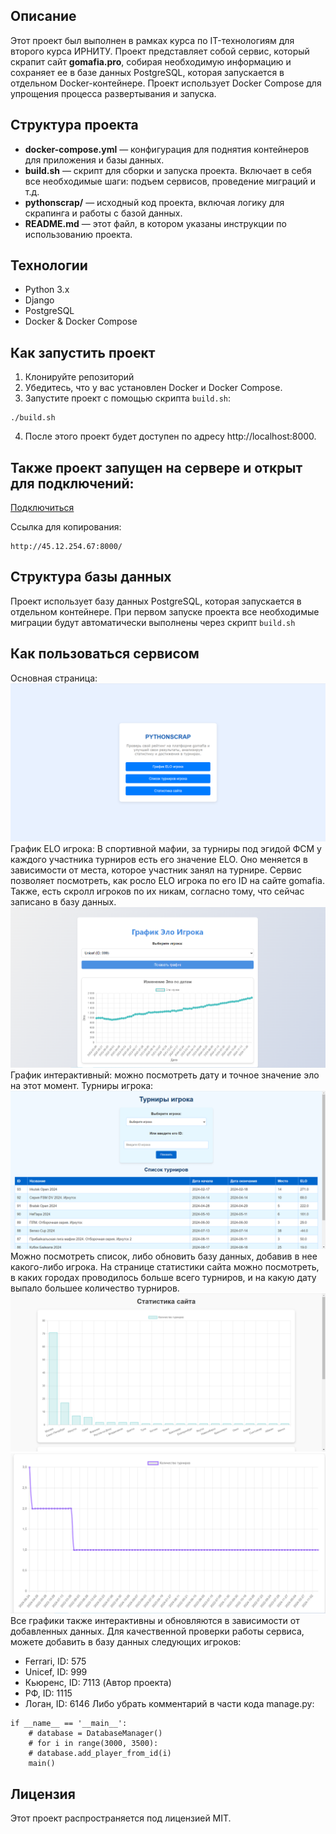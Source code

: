 ## Описание

Этот проект был выполнен в рамках курса по IT-технологиям для второго курса ИРНИТУ. Проект представляет собой сервис, который скрапит сайт **gomafia.pro**, собирая необходимую информацию и сохраняет ее в базе данных PostgreSQL, которая запускается в отдельном Docker-контейнере. Проект использует Docker Compose для упрощения процесса развертывания и запуска.

## Структура проекта

- **docker-compose.yml** — конфигурация для поднятия контейнеров для приложения и базы данных.
- **build.sh** — скрипт для сборки и запуска проекта. Включает в себя все необходимые шаги: подъем сервисов, проведение миграций и т.д.
- **pythonscrap/** — исходный код проекта, включая логику для скрапинга и работы с базой данных.
- **README.md** — этот файл, в котором указаны инструкции по использованию проекта.
## Технологии

- Python 3.x
- Django
- PostgreSQL
- Docker & Docker Compose
## Как запустить проект
1. Клонируйте репозиторий
2. Убедитесь, что у вас установлен Docker и Docker Compose.
3. Запустите проект с помощью скрипта `build.sh`:
```
./build.sh
```
4. После этого проект будет доступен по адресу http://localhost:8000.
## Также проект запущен на сервере и открыт для подключений:
[Подключиться](http://45.12.254.67:8000/)

Ссылка для копирования:
```
http://45.12.254.67:8000/
```

## Структура базы данных

Проект использует базу данных PostgreSQL, которая запускается в отдельном контейнере. При первом запуске проекта все необходимые миграции будут автоматически выполнены через скрипт `build.sh`
## Как пользоваться сервисом
Основная страница:
![Основная страница](assets/first.png)
График ELO игрока:
В спортивной мафии, за турниры под эгидой ФСМ у каждого участника турниров есть его значение ELO. Оно меняется в зависимости от места, которое участник занял на турнире.
Сервис позволяет посмотреть, как росло ELO игрока по его ID на сайте gomafia. Также, есть скролл игроков по их никам, согласно тому, что сейчас записано в базу данных.
![График ELO](assets/second.png)
График интерактивный: можно посмотреть дату и точное значение эло на этот момент.
Турниры игрока:
![Турниры](assets/third.png)
Можно посмотреть список, либо обновить базу данных, добавив в нее какого-либо игрока.
На странице статистики сайта можно посмотреть, в каких городах проводилось больше всего турниров, и на какую дату выпало большее количество турниров.
![Города](assets/fourth.png)
![Турниры по датам](assets/fifth.png)
Все графики также интерактивны и обновляются в зависимости от добавленных данных.
Для качественной проверки работы сервиса, можете добавить в базу данных следующих игроков:
- Ferrari, ID: 575
- Unicef, ID: 999
- Кьюренс, ID: 7113 (Автор проекта)
- РФ, ID: 1115
- Логан, ID: 6146
Либо убрать комментарий в части кода manage.py:
```
if __name__ == '__main__':  
    # database = DatabaseManager()  
    # for i in range(3000, 3500):    
    # database.add_player_from_id(i)
    main()
```
## Лицензия

Этот проект распространяется под лицензией MIT.